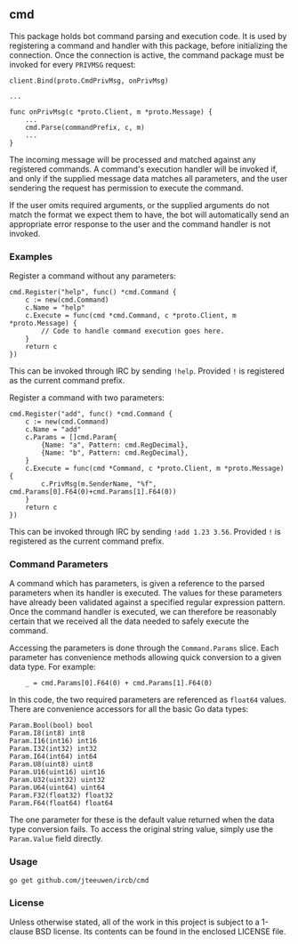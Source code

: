 ## cmd

This package holds bot command parsing and execution code.
It is used by registering a command and handler with this package, before
initializing the connection. Once the connection is active, the command
package must be invoked for every `PRIVMSG` request:

	client.Bind(proto.CmdPrivMsg, onPrivMsg)
	
	...
	
	func onPrivMsg(c *proto.Client, m *proto.Message) {
		...
		cmd.Parse(commandPrefix, c, m)
		...
	}

The incoming message will be processed and matched against any registered
commands. A command's execution handler will be invoked if, and only if the
supplied message data matches all parameters, and the user sendering the
request has permission to execute the command.

If the user omits required arguments, or the supplied arguments do not match
the format we expect them to have, the bot will automatically send an
appropriate error response to the user and the command handler is not invoked.


### Examples

Register a command without any parameters:

	cmd.Register("help", func() *cmd.Command {
		c := new(cmd.Command)
		c.Name = "help"
		c.Execute = func(cmd *cmd.Command, c *proto.Client, m *proto.Message) {
			// Code to handle command execution goes here.
		}
		return c
	})

This can be invoked through IRC by sending `!help`.
Provided `!` is registered as the current command prefix.

Register a command with two parameters:

	cmd.Register("add", func() *cmd.Command {
		c := new(cmd.Command)
		c.Name = "add"
		c.Params = []cmd.Param{
			{Name: "a", Pattern: cmd.RegDecimal},
			{Name: "b", Pattern: cmd.RegDecimal},
		}
		c.Execute = func(cmd *Command, c *proto.Client, m *proto.Message) {
			c.PrivMsg(m.SenderName, "%f", cmd.Params[0].F64(0)+cmd.Params[1].F64(0))
		}
		return c
	})

This can be invoked through IRC by sending `!add 1.23 3.56`.
Provided `!` is registered as the current command prefix.


### Command Parameters

A command which has parameters, is given a reference to the parsed parameters
when its handler is executed. The values for these parameters have already been
validated against a specified regular expression pattern. Once the command
handler is executed, we can therefore be reasonably certain that we received
all the data needed to safely execute the command.

Accessing the parameters is done through the `Command.Params` slice.
Each parameter has convenience methods allowing quick conversion to a given
data type. For example:

		_ = cmd.Params[0].F64(0) + cmd.Params[1].F64(0)

In this code, the two required parameters are referenced as `float64` values.
There are convenience accessors for all the basic Go data types:

	Param.Bool(bool) bool
	Param.I8(int8) int8
	Param.I16(int16) int16
	Param.I32(int32) int32
	Param.I64(int64) int64
	Param.U8(uint8) uint8
	Param.U16(uint16) uint16
	Param.U32(uint32) uint32
	Param.U64(uint64) uint64
	Param.F32(float32) float32
	Param.F64(float64) float64

The one parameter for these is the default value returned when the data type
conversion fails. To access the original string value, simply use the
`Param.Value` field directly.


### Usage

    go get github.com/jteeuwen/ircb/cmd


### License

Unless otherwise stated, all of the work in this project is subject to a
1-clause BSD license. Its contents can be found in the enclosed LICENSE file.

